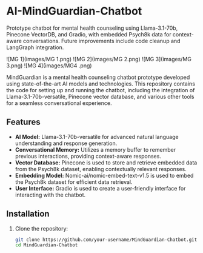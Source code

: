# AI-MindGuardian-Chatbot

Prototype chatbot for mental health counseling using Llama-3.1-70b, Pinecone VectorDB, and Gradio, with embedded Psych8k data for context-aware conversations. Future improvements include code cleanup and LangGraph integration.

![MG 1](images/MG 1.png)
![MG 2](images/MG 2.png)
![MG 3](images/MG 3.png)
![MG 4](images/MG4 .png)

MindGuardian is a mental health counseling chatbot prototype developed using state-of-the-art AI models and technologies. This repository contains the code for setting up and running the chatbot, including the integration of Llama-3.1-70b-versatile, Pinecone vector database, and various other tools for a seamless conversational experience.

## Features

- **AI Model:** Llama-3.1-70b-versatile for advanced natural language understanding and response generation.
- **Conversational Memory:** Utilizes a memory buffer to remember previous interactions, providing context-aware responses.
- **Vector Database:** Pinecone is used to store and retrieve embedded data from the Psych8k dataset, enabling contextually relevant responses.
- **Embedding Model:** Nomic-ai/nomic-embed-text-v1.5 is used to embed the Psych8k dataset for efficient data retrieval.
- **User Interface:** Gradio is used to create a user-friendly interface for interacting with the chatbot.

## Installation

1. Clone the repository:
   ```bash
   git clone https://github.com/your-username/MindGuardian-Chatbot.git
   cd MindGuardian-Chatbot
